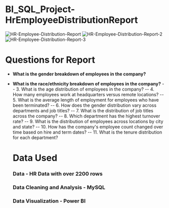   # BI_SQL_Project-HrEmployeeDistributionReport

![HR-Employee-Distribution-Report](https://github.com/zarnikhinkyi/bi_sql_project-HrEmployeeDistributionReport/assets/77061456/18f61bb1-c460-4077-8d38-5b7c67fa8c61)
![HR-Employee-Distribution-Report-2](https://github.com/zarnikhinkyi/bi_sql_project-HrEmployeeDistributionReport/assets/77061456/86b6302f-b928-446e-9924-c6c018e3fa6b)
![HR-Employee-Distribution-Report-3](https://github.com/zarnikhinkyi/bi_sql_project-HrEmployeeDistributionReport/assets/77061456/fee9f1f4-f79a-4497-a149-fe2325e6f051)


# Questions for Report
- **What is the gender breakdown of employees in the company?**
- **What is the race/ethnicity breakdown of employees in the company?**
-- 3. What is the age distribution of employees in the company?
-- 4. How many employees work at headquarters versus remote locations?
-- 5. What is the average length of employment for employees who have been terminated?
-- 6. How does the gender distribution vary across departments and job titles?
-- 7. What is the distribution of job titles across the company?
-- 8. Which department has the highest turnover rate?
-- 9. What is the distribution of employees across locations by city and state?
-- 10. How has the company's employee count changed over time based on hire and term dates?
-- 11. What is the tenure distribution for each department?

  # Data Used
  ### Data - HR Data with over 2200 rows
  ### Data Cleaning and Analysis - MySQL
  ### Data Visualization - Power BI
